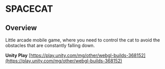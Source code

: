 # SPACECAT
## Overview
Little arcade mobile game, where you need to control the cat to avoid the obstacles that are constantly falling down.

**Unity Play** [https://play.unity.com/mg/other/webgl-builds-368152](https://play.unity.com/mg/other/webgl-builds-368152)
